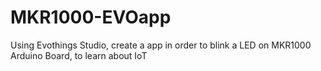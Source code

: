 # MKR1000-EVOapp
Using Evothings Studio, create a app in order to blink a LED on MKR1000 Arduino Board, to learn about IoT
